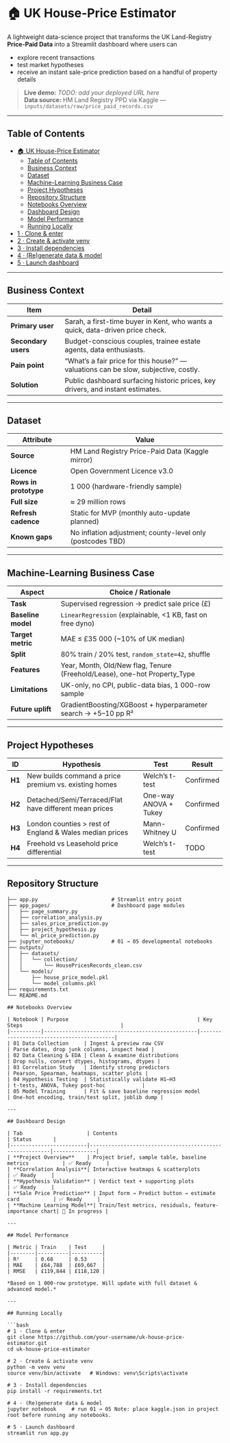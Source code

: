 # 🏠 UK House-Price Estimator

A lightweight data-science project that transforms the UK Land-Registry **Price-Paid Data** into a Streamlit dashboard where users can  
- explore recent transactions  
- test market hypotheses  
- receive an instant sale-price prediction based on a handful of property details  

> **Live demo:** _TODO: add your deployed URL here_  
> **Data source:** HM Land Registry PPD via Kaggle — `inputs/datasets/raw/price_paid_records.csv`

---

## Table of Contents

- [🏠 UK House-Price Estimator](#-uk-house-price-estimator)
  - [Table of Contents](#table-of-contents)
  - [Business Context](#business-context)
  - [Dataset](#dataset)
  - [Machine-Learning Business Case](#machine-learning-business-case)
  - [Project Hypotheses](#project-hypotheses)
  - [Repository Structure](#repository-structure)
  - [Notebooks Overview](#notebooks-overview)
  - [Dashboard Design](#dashboard-design)
  - [Model Performance](#model-performance)
  - [Running Locally](#running-locally)
- [1 · Clone \& enter](#1--clone--enter)
- [2 · Create \& activate venv](#2--create--activate-venv)
- [3 · Install dependencies](#3--install-dependencies)
- [4 · (Re)generate data \& model](#4--regenerate-data--model)
- [5 · Launch dashboard](#5--launch-dashboard)

---

## Business Context

| Item               | Detail                                                                             |
|--------------------|------------------------------------------------------------------------------------|
| **Primary user**   | Sarah, a first-time buyer in Kent, who wants a quick, data-driven price check.     |
| **Secondary users**| Budget-conscious couples, trainee estate agents, data enthusiasts.                 |
| **Pain point**     | “What’s a fair price for this house?” — valuations can be slow, subjective, costly.|
| **Solution**       | Public dashboard surfacing historic prices, key drivers, and instant estimates.    |

---

## Dataset

| Attribute            | Value                                                 |
|----------------------|-------------------------------------------------------|
| **Source**           | HM Land Registry Price-Paid Data (Kaggle mirror)      |
| **Licence**          | Open Government Licence v3.0                         |
| **Rows in prototype**| 1 000 (hardware-friendly sample)                      |
| **Full size**        | ≈ 29 million rows                                      |
| **Refresh cadence**  | Static for MVP (monthly auto-update planned)          |
| **Known gaps**       | No inflation adjustment; county-level only (postcodes TBD) |

---

## Machine-Learning Business Case

| Aspect               | Choice / Rationale                                                              |
|----------------------|---------------------------------------------------------------------------------|
| **Task**             | Supervised regression → predict sale price (£)                                   |
| **Baseline model**   | `LinearRegression` (explainable, <1 KB, fast on free dyno)                      |
| **Target metric**    | MAE ≤ £35 000 (~10% of UK median)                                               |
| **Split**            | 80% train / 20% test, `random_state=42`, shuffle                                |
| **Features**         | Year, Month, Old/New flag, Tenure (Freehold/Lease), one-hot Property_Type      |
| **Limitations**      | UK-only, no CPI, public-data bias, 1 000-row sample                             |
| **Future uplift**    | GradientBoosting/XGBoost + hyperparameter search → +5–10 pp R²                   |

---

## Project Hypotheses

| ID   | Hypothesis                                                   | Test                 | Result     |
|------|--------------------------------------------------------------|----------------------|------------|
| **H1** | New builds command a price premium vs. existing homes       | Welch’s t-test       | Confirmed  |
| **H2** | Detached/Semi/Terraced/Flat have different mean prices     | One-way ANOVA + Tukey| Confirmed  |
| **H3** | London counties > rest of England & Wales median prices    | Mann-Whitney U       | Confirmed  |
| **H4** | Freehold vs Leasehold price differential                   | Welch’s t-test       | TODO       |

---

## Repository Structure

```text
├── app.py                        # Streamlit entry point
├── app_pages/                    # Dashboard page modules
│   ├── page_summary.py
│   ├── correlation_analysis.py
│   ├── sales_price_prediction.py
│   ├── project_hypothesis.py
│   └── ml_price_prediction.py
├── jupyter_notebooks/            # 01 → 05 developmental notebooks
├── outputs/
│   ├── datasets/
│   │   └── collection/
│   │       └── HousePricesRecords_clean.csv
│   └── models/
│       ├── house_price_model.pkl
│       └── model_columns.pkl
├── requirements.txt
└── README.md

## Notebooks Overview

| Notebook | Purpose                                          | Key Steps                                |
|----------|--------------------------------------------------|------------------------------------------|
| 01 Data Collection     | Ingest & preview raw CSV                        | Parse dates, drop junk columns, inspect head |
| 02 Data Cleaning & EDA | Clean & examine distributions                   | Drop nulls, convert dtypes, histograms, dtypes |
| 03 Correlation Study   | Identify strong predictors                      | Pearson, Spearman, heatmaps, scatter plots |
| 04 Hypothesis Testing  | Statistically validate H1–H3                    | t-tests, ANOVA, Tukey post-hoc            |
| 05 Model Training      | Fit & save baseline regression model            | One-hot encoding, train/test split, joblib dump |

---

## Dashboard Design

| Tab                     | Contents                                                | Status       |
|-------------------------|---------------------------------------------------------|--------------|
| **Project Overview**    | Project brief, sample table, baseline metrics           | ✅ Ready     |
| **Correlation Analysis**| Interactive heatmaps & scatterplots                     | ✅ Ready     |
| **Hypothesis Validation** | Verdict text + supporting plots                       | ✅ Ready     |
| **Sale Price Prediction** | Input form → Predict button → estimate card           | ✅ Ready     |
| **Machine Learning Model**| Train/Test metrics, residuals, feature-importance chart| 🔄 In progress |

---

## Model Performance

| Metric | Train    | Test     |
|--------|----------|----------|
| R²     | 0.68     | 0.53     |
| MAE    | £64,788  | £69,667  |
| RMSE   | £119,844 | £118,120 |

*Based on 1 000-row prototype. Will update with full dataset & advanced model.*

---

## Running Locally

```bash
# 1 · Clone & enter
git clone https://github.com/your-username/uk-house-price-estimator.git
cd uk-house-price-estimator

# 2 · Create & activate venv
python -m venv venv
source venv/bin/activate   # Windows: venv\Scripts\activate

# 3 · Install dependencies
pip install -r requirements.txt

# 4 · (Re)generate data & model
jupyter notebook     # run 01 → 05 Note: place kaggle.json in project root before running any notebooks.

# 5 · Launch dashboard
streamlit run app.py
